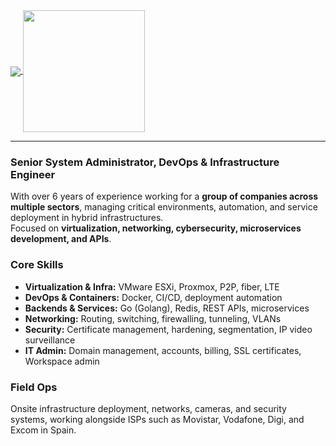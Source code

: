 <a href="https://github.com/anuraghazra/github-readme-stats">
  <img align="center" src="https://github-readme-stats.vercel.app/api?username=juiicesb&show_icons=true&count_private=true&theme=tokyonight" />
</a>
<a href="https://github.com/anuraghazra/convoychat">
  <img align="center" src="https://github-readme-stats.vercel.app/api/top-langs/?username=juiicesb&layout=compact&theme=tokyonight" height="195.2px"/>
</a>

---

### Senior System Administrator, DevOps & Infrastructure Engineer

With over 6 years of experience working for a **group of companies across multiple sectors**, managing critical environments, automation, and service deployment in hybrid infrastructures.  
Focused on **virtualization, networking, cybersecurity, microservices development, and APIs**.

### Core Skills

- **Virtualization & Infra:** VMware ESXi, Proxmox, P2P, fiber, LTE  
- **DevOps & Containers:** Docker, CI/CD, deployment automation  
- **Backends & Services:** Go (Golang), Redis, REST APIs, microservices  
- **Networking:** Routing, switching, firewalling, tunneling, VLANs  
- **Security:** Certificate management, hardening, segmentation, IP video surveillance  
- **IT Admin:** Domain management, accounts, billing, SSL certificates, Workspace admin

### Field Ops

Onsite infrastructure deployment, networks, cameras, and security systems, working alongside ISPs such as Movistar, Vodafone, Digi, and Excom in Spain.
